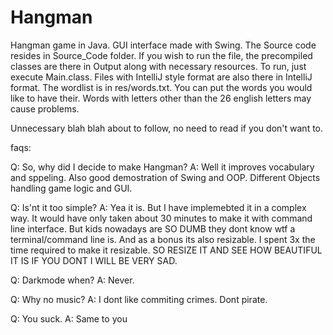 # Hangman
Hangman game in Java. GUI interface made with Swing.
The Source code resides in Source_Code folder.
If you wish to run the file, the precompiled classes are there in Output along with necessary resources. To run, just execute Main.class.
Files with IntelliJ style format are also there in IntelliJ format.
The wordlist is in res/words.txt. You can put the words you would like to have their. Words with letters other than the 26 english letters may cause problems.



Unnecessary blah blah about to follow, no need to read if you don't want to.

faqs:

Q: So, why did I decide to make Hangman?
A: Well it improves vocabulary and sppeling. Also good demostration of Swing and OOP. Different Objects handling game logic and GUI.

Q: Is'nt it too simple? 
A: Yea it is. But I have implemebted it in a complex way. It would have only taken about 30 minutes to make it with command line interface. 
But kids nowadays are SO DUMB they dont know wtf a terminal/command line is. And as a bonus its also resizable. I spent 3x the time required 
to make it resizable. SO RESIZE IT AND SEE HOW BEAUTIFUL IT IS IF YOU DONT I WILL BE VERY SAD.

Q: Darkmode when?
A: Never.

Q: Why no music?
A: I dont like commiting crimes. Dont pirate.

Q: You suck.
A: Same to you
